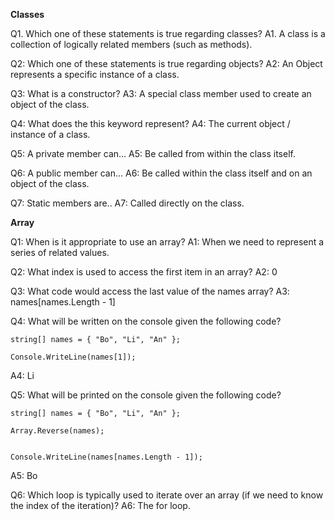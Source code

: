 **Classes**

Q1. Which one of these statements is true regarding classes?
A1. A class is a collection of logically related members (such as methods).

Q2: Which one of these statements is true regarding objects?
A2: An Object represents a specific instance of a class.

Q3: What is a constructor?
A3: A special class member used to create an object of the class.

Q4: What does the this keyword represent?
A4: The current object / instance of a class.

Q5: A private member can...
A5: Be called from within the class itself.

Q6: A public member can...
A6: Be called within the class itself and on an object of the class.

Q7: Static members are..
A7: Called directly on the class.


**Array**

Q1: When is it appropriate to use an array?
A1: When we need to represent a series of related values.

Q2: What index is used to access the first item in an array?
A2: 0

Q3: What code would access the last value of the names array?
A3: names[names.Length - 1]

Q4: What will be written on the console given the following code?

```
string[] names = { "Bo", "Li", "An" };

Console.WriteLine(names[1]);
```
A4: Li

Q5: What will be printed on the console given the following code?

```
string[] names = { "Bo", "Li", "An" };

Array.Reverse(names);


Console.WriteLine(names[names.Length - 1]);
```
A5: Bo

Q6: Which loop is typically used to iterate over an array (if we need to know the index of the iteration)?
A6: The for loop.